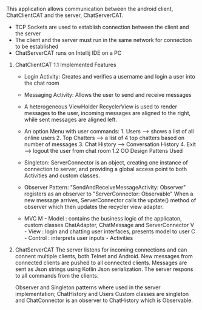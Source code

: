 This application allows communication between the android client, ChatClientCAT and the server, ChatServerCAT.
  - TCP Sockets are used to establish connection between the client and the server
  - The client and the server must run in the same network for connection to be established
  - ChatServerCAT runs on Intellij IDE on a PC

1. ChatClientCAT
 1.1 Implemented Features
    - Login Activity: Creates and verifies a username and login a user into the chat room
    - Messaging Activity: Allows the user to send and receive messages
    - A heterogeneous ViewHolder RecyclerView is used to render messages to the user, incoming messages are
      aligned to the right, while sent messages are aligned left.
    - An option Menu with user commands: 1. Users --> shows a list of all online users
                                         2. Top Chatters --> a list of 4 top chatters based on number of messages
                                         3. Chat History --> Conversation History
                                         4. Exit --> logout the user from chat room
 1.2 OO Design Pattens Used
   - Singleton: ServerConnector is an object, creating one instance of connection to server, and providing a global 
     access point to both Activities and custom classes.

   - Observer Pattern: "SendAndReceiveMessageActivity: Observer" registers as an observer to "ServerConnector: Observable"
     When a new message arrives, ServerConnector calls the update() method of observer which then updates the recycler view adapter.

   - MVC
     M - Model : contains the business logic of the applicaton, custom classes ChatAdapter, ChatMessage and ServerConnector
     V - View  : login and chatting user interfaces, presents model to user
     C - Control : interprets user inputs - Activities

2. ChatServerCAT
   The server listens for incoming connections and can connent multiple clients, both Telnet and Android. New messages from connected
   clients are pushed to all connected clients. Messages are sent as Json strings using Kotlin Json serialization.
   The server respons to all commands from the clients.

   Observer and Singleton patterns where used in the server implementation; ChatHistory and Users Custom classes are singleton and 
   ChatConnector is an observer to ChatHistory which is Observable.